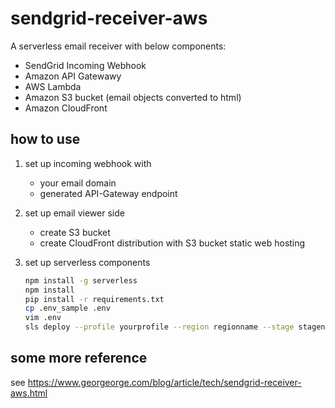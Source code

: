 # sendgrid-receiver-aws
A serverless email receiver with below components:
- SendGrid Incoming Webhook
- Amazon API Gatewawy
- AWS Lambda
- Amazon S3 bucket (email objects converted to html)
- Amazon CloudFront

## how to use
1. set up incoming webhook with
    - your email domain
    - generated API-Gateway endpoint

2. set up email viewer side
    - create S3 bucket
    - create CloudFront distribution with S3 bucket static web hosting

3. set up serverless components
    ```sh
    npm install -g serverless
    npm install
    pip install -r requirements.txt
    cp .env_sample .env
    vim .env
    sls deploy --profile yourprofile --region regionname --stage stagename -v
    ```

## some more reference
see https://www.georgeorge.com/blog/article/tech/sendgrid-receiver-aws.html
